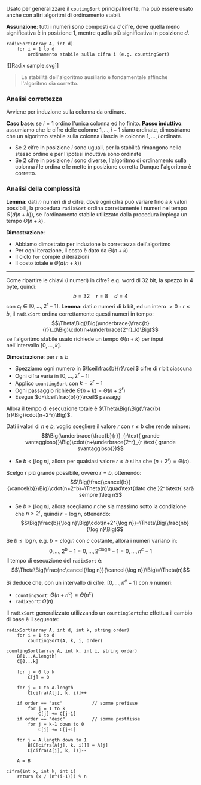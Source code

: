 Usato per generalizzare il `coutingSort` principalmente, ma può essere usato anche con altri algoritmi di ordinamento stabili.

**Assunzione**: tutti i numeri sono composti da $d$ cifre, dove quella meno significativa è in posizione $1$, mentre quella più significativa in posizione $d$.

```
radixSort(Array A, int d)
	for i = 1 to d
		ordinamento stabile sulla cifra i (e.g. countingSort)
```

![[Radix sample.svg]]
>La stabilità dell'algoritmo ausiliario è fondamentale affinchè l'algoritmo sia corretto.

### Analisi correttezza
Avviene per induzione sulla colonna da ordinare.

**Caso base**: se $i=1$ ordino l'unica colonna ed ho finito.
**Passo induttivo**: assumiamo che le cifre delle colonne $1,...,i-1$ siano ordinate, dimostriamo che un algoritmo stabile sulla colonna $i$ lascia le colonne $1,...,i$ ordinate.
- Se $2$ cifre in posizione $i$ sono uguali, per la stabilità rimangono nello stesso ordine e per l'ipotesi induttiva sono ordinate
- Se $2$ cifre in posizione $i$ sono diverse, l'algoritmo di ordinamento sulla colonna $i$ le ordina e le mette in posizione corretta
Dunque l'algoritmo è corretto.

### Analisi della complessità
**Lemma**: dati $n$ numeri di $d$ cifre, dove ogni cifra può variare fino a $k$ valori possibili, la procedura `radixSort` ordina correttamente i numeri nel tempo $\Theta(d(n+k))$, se l'ordinamento stabile utilizzato dalla procedura impiega un tempo $\Theta(n+k)$.

**Dimostrazione**:
- Abbiamo dimostrato per induzione la correttezza dell'algoritmo
- Per ogni iterazione, il costo è dato da $\Theta(n+k)$
- Il ciclo `for` compie $d$ iterazioni
- Il costo totale è $\Theta(d(n+k))$
---

Come ripartire le chiavi (i numeri) in cifre?
e.g. word di 32 bit, la spezzo in 4 byte, quindi:
$$b=32\quad r=8\quad d=4$$
con $c_i\in[0,...,2^r-1]$.
**Lemma**: dati $n$ numeri di $b$ bit, ed un intero $>0:r\leq b$, il `radixSort` ordina correttamente questi numeri in tempo:
$$\Theta\Big(\Big(\underbrace{\frac{b}{r}}_d\Big)\cdot(n+\underbrace{2^r}_k)\Big)$$
se l'algoritmo stabile usato richiede un tempo $\Theta(n+k)$ per input nell'intervallo $[0,...,k]$.

**Dimostrazione**: per $r\leq b$
- Spezziamo ogni numero in $\lceil\frac{b}{r}\rceil$ cifre di $r$ bit ciascuna
- Ogni cifra varia in $[0,...,2^r-1]$
- Applico `countingSort` con $k=2^r-1$
- Ogni passaggio richiede $\Theta(n+k)=\Theta(n+2^r)$
- Esegue $d=\lceil\frac{b}{r}\rceil$ passaggi

Allora il tempo di esecuzione totale è $\Theta\Big(\Big(\frac{b}{r}\Big)\cdot(n+2^r)\Big)$.

Dati i valori di $n$ e $b$, voglio scegliere il valore $r$ con $r\leq b$ che rende minore: $$\Big(\underbrace{\frac{b}{r}}_{r\text{ grande vantaggioso}}\Big)\cdot(n+\underbrace{2^r}_{r \text{ grande svantaggioso}})$$
- Se $b<\lfloor\log n\rfloor$, allora per qualsiasi valore $r\leq b$ si ha che $(n+2^r)=\Theta(n)$.

Scelgo $r$ più grande possibile, ovvero $r=b$, ottenendo:
$$\Big(\frac{\cancel{b}}{\cancel{b}}\Big)\cdot(n+2^b)=\Theta(n)\quad\text{dato che }2^b\text{ sarà sempre }\leq n$$
- Se $b\geq\lfloor\log n\rfloor$, allora scegliamo $r$ che sia massimo sotto la condizione che $n\geq 2^r$, quindi $r=\log n$, ottenendo:
$$\Big(\frac{b}{\log n}\Big)\cdot(n+2^{\log n})=\Theta\Big(\frac{nb}{\log n}\Big)$$

Se $b\leq \log n$, e.g. $b=c\log n$ con $c$ costante, allora i numeri variano in:
$$0,...,2^b-1=0,...,2^{c\log n}-1=0,...,n^c-1$$
Il tempo di esecuzione del `radixSort` è:
$$\Theta\Big(\frac{nc\cancel{\log n}}{\cancel{\log n}}\Big)=\Theta(n)$$

Si deduce che, con un intervallo di cifre: $[0,...,n^c-1]$ con $n$ numeri:
- `countingSort`: $\Theta(n+n^c)=\Theta(n^c)$
- `radixSort`: $\Theta(n)$

Il `radixSort` generalizzato utilizzando un `countingSort`che effettua il cambio di base è il seguente:
```
radixSort(array A, int d, int k, string order)
    for i = 1 to d
        countingSort(A, k, i, order)

countingSort(array A, int k, int i, string order)
    B[1...A.length]
    C[0...k]
    
    for j = 0 to k
        C[j] = 0
	
    for j = 1 to A.length
        C[cifra(A[j], k, i)]++
	
    if order == "asc"           // somme prefisse
        for j = 1 to k
            C[j] += C[j-1]
    if order == "desc"          // somme postfisse
        for j = k-1 down to 0
            C[j] += C[j+1]
	
    for j = A.length down to 1
        B[C[cifra(A[j], k, i)]] = A[j]
        C[cifra(A[j], k, i)]--
	
    A = B

cifra(int x, int k, int i)
    return (x / (n^(i-1))) % n
```